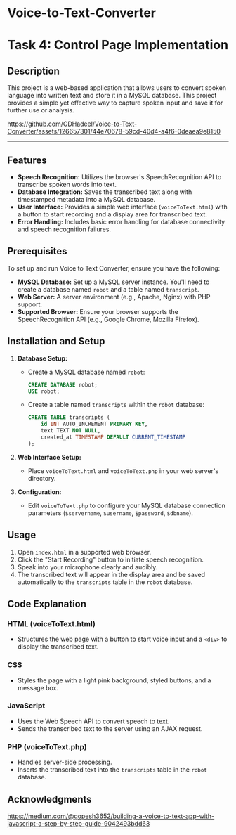 # Voice-to-Text-Converter

# Task 4: Control Page Implementation

## Description
This project is a web-based application that allows users to convert spoken language into written text and store it in a MySQL database. This project provides a simple yet effective way to capture spoken input and save it for further use or analysis.

https://github.com/GDHadeel/Voice-to-Text-Converter/assets/126657301/44e70678-59cd-40d4-a4f6-0deaea9e8150

---

## Features

- **Speech Recognition:** Utilizes the browser's SpeechRecognition API to transcribe spoken words into text.
- **Database Integration:** Saves the transcribed text along with timestamped metadata into a MySQL database.
- **User Interface:** Provides a simple web interface (`voiceToText.html`) with a button to start recording and a display area for transcribed text.
- **Error Handling:** Includes basic error handling for database connectivity and speech recognition failures.

## Prerequisites

To set up and run Voice to Text Converter, ensure you have the following:

- **MySQL Database:** Set up a MySQL server instance. You'll need to create a database named `robot` and a table named `transcript`.
- **Web Server:** A server environment (e.g., Apache, Nginx) with PHP support.
- **Supported Browser:** Ensure your browser supports the SpeechRecognition API (e.g., Google Chrome, Mozilla Firefox).

## Installation and Setup

1. **Database Setup:**

   - Create a MySQL database named `robot`:
     ```sql
     CREATE DATABASE robot;
     USE robot;
     ```
   - Create a table named `transcripts` within the `robot` database:
     ```sql
     CREATE TABLE transcripts (
         id INT AUTO_INCREMENT PRIMARY KEY,
         text TEXT NOT NULL,
         created_at TIMESTAMP DEFAULT CURRENT_TIMESTAMP
     );
     ```

2. **Web Interface Setup:**

   - Place `voiceToText.html` and `voiceToText.php` in your web server's directory.

3. **Configuration:**

   - Edit `voiceToText.php` to configure your MySQL database connection parameters (`$servername`, `$username`, `$password`, `$dbname`).

## Usage

1. Open `index.html` in a supported web browser.
2. Click the "Start Recording" button to initiate speech recognition.
3. Speak into your microphone clearly and audibly.
4. The transcribed text will appear in the display area and be saved automatically to the `transcripts` table in the `robot` database.

## Code Explanation

### HTML (voiceToText.html)

- Structures the web page with a button to start voice input and a `<div>` to display the transcribed text.

### CSS

- Styles the page with a light pink background, styled buttons, and a message box.

### JavaScript

- Uses the Web Speech API to convert speech to text.
- Sends the transcribed text to the server using an AJAX request.

### PHP (voiceToText.php)

- Handles server-side processing.
- Inserts the transcribed text into the `transcripts` table in the `robot` database.

## Acknowledgments

https://medium.com/@gopesh3652/building-a-voice-to-text-app-with-javascript-a-step-by-step-guide-9042493bdd63

